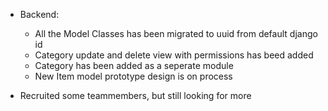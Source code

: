 
- Backend:
	- All the Model Classes has been migrated to uuid from default django id
	- Category update and delete view with permissions has beed added
	- Category has been added as a seperate module
	- New Item model prototype design is on process
	
- Recruited some teammembers, but still looking for more
